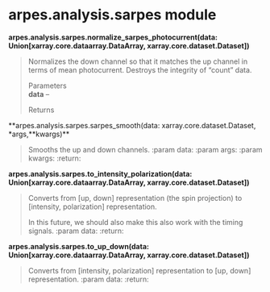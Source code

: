 arpes.analysis.sarpes module
============================

**arpes.analysis.sarpes.normalize\_sarpes\_photocurrent(data:
Union\[xarray.core.dataarray.DataArray, xarray.core.dataset.Dataset\])**

> Normalizes the down channel so that it matches the up channel in terms
> of mean photocurrent. Destroys the integrity of “count” data.
>
> Parameters  
> **data** –
>
> Returns  

**arpes.analysis.sarpes.sarpes\_smooth(data:
xarray.core.dataset.Dataset, \*args,**kwargs)\*\*

> Smooths the up and down channels. :param data: :param args: :param
> kwargs: :return:

**arpes.analysis.sarpes.to\_intensity\_polarization(data:
Union\[xarray.core.dataarray.DataArray, xarray.core.dataset.Dataset\])**

> Converts from \[up, down\] representation (the spin projection) to
> \[intensity, polarization\] representation.
>
> In this future, we should also make this also work with the timing
> signals. :param data: :return:

**arpes.analysis.sarpes.to\_up\_down(data:
Union\[xarray.core.dataarray.DataArray, xarray.core.dataset.Dataset\])**

> Converts from \[intensity, polarization\] representation to \[up,
> down\] representation. :param data: :return:
